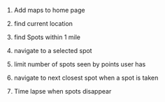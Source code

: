 
1) Add maps to home page

2) find current location

3) find Spots within 1 mile

4) navigate to a selected spot

5) limit number of spots seen by points user has

6) navigate to next closest spot when a spot is taken

7) Time lapse when spots disappear
